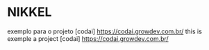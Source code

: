 # NIKKEL
exemplo para o projeto [codai] https://codai.growdev.com.br/
this is exemple a project [codai] https://codai.growdev.com.br/
